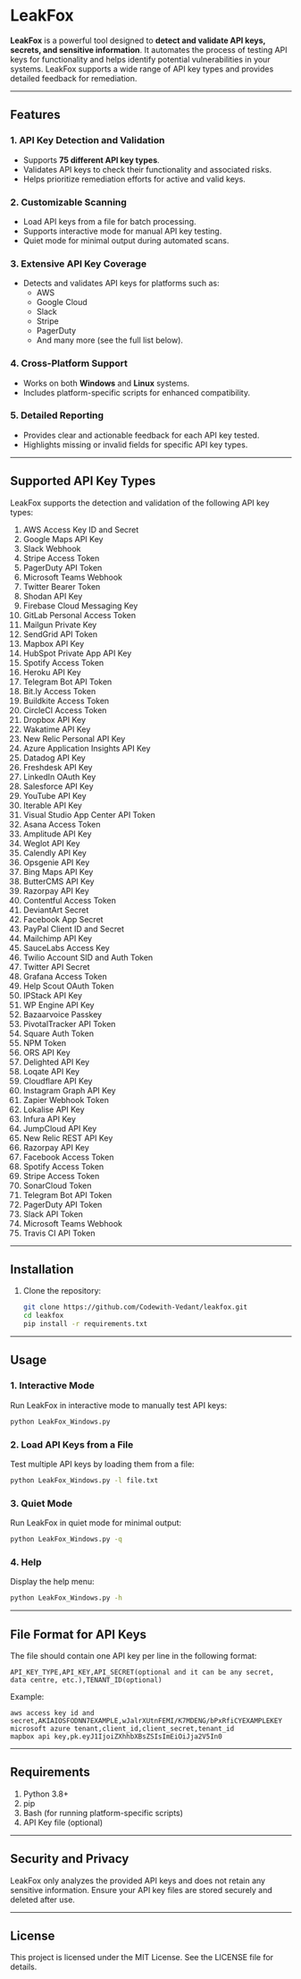 # LeakFox

**LeakFox** is a powerful tool designed to **detect and validate API keys, secrets, and sensitive information**. It automates the process of testing API keys for functionality and helps identify potential vulnerabilities in your systems. LeakFox supports a wide range of API key types and provides detailed feedback for remediation.

---

## Features

### 1. **API Key Detection and Validation**
   - Supports **75 different API key types**.
   - Validates API keys to check their functionality and associated risks.
   - Helps prioritize remediation efforts for active and valid keys.

### 2. **Customizable Scanning**
   - Load API keys from a file for batch processing.
   - Supports interactive mode for manual API key testing.
   - Quiet mode for minimal output during automated scans.

### 3. **Extensive API Key Coverage**
   - Detects and validates API keys for platforms such as:
     - AWS
     - Google Cloud
     - Slack
     - Stripe
     - PagerDuty
     - And many more (see the full list below).

### 4. **Cross-Platform Support**
   - Works on both **Windows** and **Linux** systems.
   - Includes platform-specific scripts for enhanced compatibility.

### 5. **Detailed Reporting**
   - Provides clear and actionable feedback for each API key tested.
   - Highlights missing or invalid fields for specific API key types.

---

## Supported API Key Types

LeakFox supports the detection and validation of the following API key types:

1. AWS Access Key ID and Secret  
2. Google Maps API Key  
3. Slack Webhook  
4. Stripe Access Token  
5. PagerDuty API Token  
6. Microsoft Teams Webhook  
7. Twitter Bearer Token  
8. Shodan API Key  
9. Firebase Cloud Messaging Key  
10. GitLab Personal Access Token  
11. Mailgun Private Key  
12. SendGrid API Token  
13. Mapbox API Key  
14. HubSpot Private App API Key  
15. Spotify Access Token  
16. Heroku API Key  
17. Telegram Bot API Token  
18. Bit.ly Access Token  
19. Buildkite Access Token  
20. CircleCI Access Token  
21. Dropbox API Key  
22. Wakatime API Key  
23. New Relic Personal API Key  
24. Azure Application Insights API Key  
25. Datadog API Key  
26. Freshdesk API Key  
27. LinkedIn OAuth Key  
28. Salesforce API Key  
29. YouTube API Key  
30. Iterable API Key  
31. Visual Studio App Center API Token  
32. Asana Access Token  
33. Amplitude API Key  
34. Weglot API Key  
35. Calendly API Key  
36. Opsgenie API Key  
37. Bing Maps API Key  
38. ButterCMS API Key  
39. Razorpay API Key  
40. Contentful Access Token  
41. DeviantArt Secret  
42. Facebook App Secret  
43. PayPal Client ID and Secret  
44. Mailchimp API Key  
45. SauceLabs Access Key  
46. Twilio Account SID and Auth Token  
47. Twitter API Secret  
48. Grafana Access Token  
49. Help Scout OAuth Token  
50. IPStack API Key  
51. WP Engine API Key  
52. Bazaarvoice Passkey  
53. PivotalTracker API Token  
54. Square Auth Token  
55. NPM Token  
56. ORS API Key  
57. Delighted API Key  
58. Loqate API Key  
59. Cloudflare API Key  
60. Instagram Graph API Key  
61. Zapier Webhook Token  
62. Lokalise API Key  
63. Infura API Key  
64. JumpCloud API Key  
65. New Relic REST API Key  
66. Razorpay API Key  
67. Facebook Access Token  
68. Spotify Access Token  
69. Stripe Access Token  
70. SonarCloud Token  
71. Telegram Bot API Token  
72. PagerDuty API Token  
73. Slack API Token  
74. Microsoft Teams Webhook  
75. Travis CI API Token  

---

## Installation

1. Clone the repository:
   ```bash
   git clone https://github.com/Codewith-Vedant/leakfox.git
   cd leakfox
   pip install -r requirements.txt
   ```

---

## Usage

### 1. **Interactive Mode**
   Run LeakFox in interactive mode to manually test API keys:
   ```bash
   python LeakFox_Windows.py
   ```

### 2. **Load API Keys from a File**
   Test multiple API keys by loading them from a file:
   ```bash
   python LeakFox_Windows.py -l file.txt
   ```

### 3. **Quiet Mode**
   Run LeakFox in quiet mode for minimal output:
   ```bash
   python LeakFox_Windows.py -q
   ```

### 4. **Help**
   Display the help menu:
   ```bash
   python LeakFox_Windows.py -h
   ```

---

## File Format for API Keys

The file should contain one API key per line in the following format:
```
API_KEY_TYPE,API_KEY,API_SECRET(optional and it can be any secret, data centre, etc.),TENANT_ID(optional)
```

Example:
```
aws access key id and secret,AKIAIOSFODNN7EXAMPLE,wJalrXUtnFEMI/K7MDENG/bPxRfiCYEXAMPLEKEY
microsoft azure tenant,client_id,client_secret,tenant_id
mapbox api key,pk.eyJ1IjoiZXhhbXBsZSIsImEiOiJja2V5In0
```

---

## Requirements

1. Python 3.8+
2. pip
3. Bash (for running platform-specific scripts)
4. API Key file (optional)

---

## Security and Privacy

LeakFox only analyzes the provided API keys and does not retain any sensitive information. Ensure your API key files are stored securely and deleted after use.

---

## License

This project is licensed under the MIT License. See the LICENSE file for details.